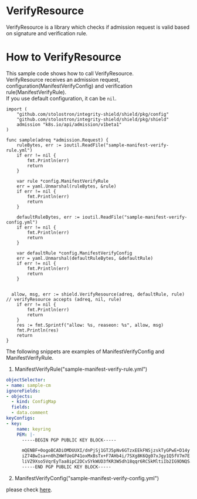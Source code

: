 # VerifyResource
VerifyResource is a library which checks if admission request is valid based on signature and verification rule.

# How to VerifyResource
This sample code shows how to call VerifyResource.  
VerifyResource receives an admission request, configuration(ManifestVerifyConfig) and verification rule(ManifestVerifyRule).  
If you use default configuration, it can be `nil`. 
```
import (
    "github.com/stolostron/integrity-shield/shield/pkg/config"
	"github.com/stolostron/integrity-shield/shield/pkg/shield"
	admission "k8s.io/api/admission/v1beta1"
)

func sample(adreq *admission.Request) {
	ruleBytes, err := ioutil.ReadFile("sample-manifest-verify-rule.yml")
	if err != nil {
		fmt.Println(err)
		return
	}

	var rule *config.ManifestVerifyRule
	err = yaml.Unmarshal(ruleBytes, &rule)
	if err != nil {
		fmt.Println(err)
		return
	}

	defaultRuleBytes, err := ioutil.ReadFile("sample-manifest-verify-config.yml")
	if err != nil {
		fmt.Println(err)
		return
	}

	var defaultRule *config.ManifestVerifyConfig
	err = yaml.Unmarshal(defaultRuleBytes, &defaultRule)
	if err != nil {
		fmt.Println(err)
		return
	}

  
  allow, msg, err := shield.VerifyResource(adreq, defaultRule, rule) // verifyResource accepts (adreq, nil, rule) 
	if err != nil {
		fmt.Println(err)
		return
	}
	res := fmt.Sprintf("allow: %s, reaseon: %s", allow, msg)
	fmt.Println(res)
	return
}
```
The following snippets are examples of ManifestVerifyConfig and ManifestVerifyRule.

1. ManifestVerifyRule("sample-manifest-verify-rule.yml")
```yaml
objectSelector:
- name: sample-cm
ignoreFields:
- objects:
  - kind: ConfigMap
  fields:
  - data.comment
keyConfigs:
- key:
    name: keyring
    PEM: |-
      -----BEGIN PGP PUBLIC KEY BLOCK-----

      mQENBF+0ogoBCADiOMDUUXI/dnPjSj1GTJ5pNv6GTzxEEkFNSjzskTyGPwE+D14y
      iZ74BwIsa+n0hZHWfUeGP41oxMxBsTx+F7AHb4i/7SXg8K6Qg07xJgy1Q5fV7m7E
      liVZ9Xso5VqrEyTaa8ipC2DCvSYkWUD3fKR3W5dh18qqr6RCSkMltiIb2IG9DNQS...
      -----END PGP PUBLIC KEY BLOCK-----
```

2. ManifestVerifyConfig("sample-manifest-verify-config.yml")

please check [here](../shield/resource/manifest-verify-config.yaml).